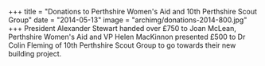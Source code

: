 +++
title = "Donations to Perthshire Women's Aid and 10th Perthshire Scout Group"
date = "2014-05-13"
image = "archimg/donations-2014-800.jpg"
+++
President Alexander Stewart handed over £750 to Joan McLean, Perthshire Women's Aid and VP Helen MacKinnon presented £500 to Dr Colin Fleming of 10th Perthshire Scout Group to go towards their new building project.